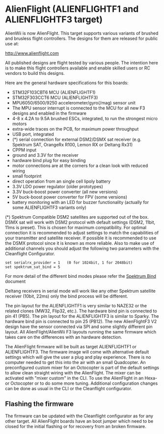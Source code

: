 # AlienFlight (ALIENFLIGHTF1 and ALIENFLIGHTF3 target)

AlienWii is now AlienFlight. This target supports various variants of brushed and brusless flight controllers. The designs for them are released for public use at:

http://www.alienflight.com

All published designs are flight tested by various people. The intention here is to make this flight controllers available and enable skilled users or RC vendors to build this designs.

Here are the general hardware specifications for this boards:

- STM32F103CBT6 MCU (ALIENFLIGHTF1)
- STM32F303CCT6 MCU (ALIENFLIGHTF3)
- MPU6050/6500/9250 accelerometer/gyro(/mag) sensor unit
- The MPU sensor interrupt is connected to the MCU for all new F3 designs and enabled in the firmware
- 4-8 x 4.2A to 9.5A brushed ESCs, integrated, to run the strongest micro motors
- extra-wide traces on the PCB, for maximum power throughput
- USB port, integrated
- (\*) serial connection for external DSM2/DSMX sat receiver (e.g. Spektrum SAT, OrangeRx R100, Lemon RX or Deltang Rx31)
- CPPM input
- ground and 3.3V for the receiver
- hardware bind plug for easy binding
- motor connections are at the corners for a clean look with reduced wiring
- small footprint
- direct operation from an single cell lipoly battery
- 3.3V LDO power regulator (older prototypes)
- 3.3V buck-boost power converter (all new versions)
- 5V buck-boost power converter for FPV (some versions)
- battery monitoring with an LED for buzzer functionality (actually for some ALIENFLIGHTF3 variants only)

(\*) Spektrum Compatible DSM2 satellites are supported out of the box. DSMX sat will work with DSM2 protocol with default settings (DSM2, 11bit, 11ms is preset). This is chosen for maximum compatibility. For optimal connection it is recommended to adjust settings to match the capabilities of your transmitter and satellite receiver. If possible it is recommended to use the DSMX protocol since it is known as more reliable. Also to make use of additional channels you should adjust the following two parameters with the Cleanflight Configurator.

```
set serialrx_provider = 1   (0 for 1024bit, 1 for 2048bit)
set spektrum_sat_bind = 5
```

For more detail of the different bind modes please refer the [Spektrum Bind](/docs/development/Spektrum-bind) document

Deltang receivers in serial mode will work like any other Spektrum satellite receiver (10bit, 22ms) only the bind process will be different.

The pin layout for the ALIENFLIGHTF1 is very similar to NAZE32 or the related clones (MW32, Flip32, etc.). The hardware bind pin is connected to pin 41 (PB5). The pin layout for the ALIENFLIGHTF3 is similar to Sparky. The hardware bind pin is connected to pin 25 (PB12). The new AlienFlightF3 V2 design have the sensor connected via SPI and some slightly different pin layout. All AlienFlight/AlienWii F3 layouts running the same firmware which takes care on the differences with an hardware detection.

The AlienFlight firmware will be built as target ALIENFLIGHTF1 or ALIENFLIGHTF3. The firmware image will come with alternative default settings which will give the user a plug and play experience. There is no computer needed to get this into the air with an small Quadcopter. An preconfigured custom mixer for an Octocopter is part of the default settings to allow clean straight wiring with the AlienFlight. The mixer can be activated with "mixer custom" in the CLI. To use the AlienFlight in an Hexa- or Octocopter or to do some more tuning. Additional configuration changes can be done as usual in the CLI or the Cleanflight configurator.

## Flashing the firmware

The firmware can be updated with the Cleanflight configurator as for any other target. All AlienFlight boards have an boot jumper which need to be closed for the initial flashing or for recovery from an broken firmware.
